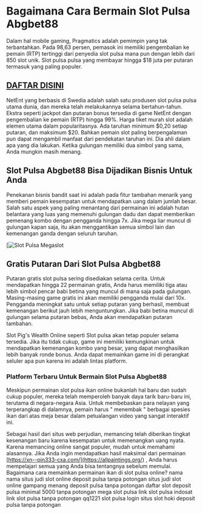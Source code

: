 # Bagaimana Cara Bermain Slot Pulsa Abgbet88

Dalam hal mobile gaming, Pragmatics adalah pemimpin yang tak terbantahkan. Pada 98,63 persen, pemasok ini memiliki pengembalian ke pemain (RTP) tertinggi dari penyedia slot pulsa mana pun dengan lebih dari 850 slot unik. Slot pulsa pulsa yang membayar hingga $18 juta per putaran termasuk yang paling populer.

## [DAFTAR DISINI](https://bit.ly/3yUF1Fc)

NetEnt yang berbasis di Swedia adalah salah satu produsen slot pulsa pulsa utama dunia, dan mereka telah melakukannya selama bertahun-tahun. Ekstra seperti jackpot dan putaran bonus tersedia di game NetEnt dengan pengembalian ke pemain (RTP) hingga 99%. Harga tiket murah slot adalah elemen utama dalam popularitasnya. Ada taruhan minimum $0,20 setiap putaran, dan maksimum $20. Bahkan pemain slot paling berpengalaman pun dapat mengambil manfaat dari pendekatan taruhan ini. Dia ahli dalam apa yang dia lakukan. Ketika gulungan memiliki dua simbol yang sama, Anda mungkin masih menang.

## Slot Pulsa Abgbet88 Bisa Dijadikan Bisnis Untuk Anda

Penekanan bisnis bandit saat ini adalah pada fitur tambahan menarik yang memberi pemain kesempatan untuk mendapatkan uang dalam jumlah besar. Salah satu aspek yang paling menantang dari permainan ini adalah hutan belantara yang luas yang memenuhi gulungan dadu dan dapat memberikan pemenang kombo dengan pengganda hingga 7x. Jika mega liar muncul di gulungan kapan saja, itu akan menggantikan semua simbol lain dan kemenangan ganda dengan seluruh taruhan.

[![Slot Pulsa Megaslot](https://blogger.googleusercontent.com/img/b/R29vZ2xl/AVvXsEgwFhxbCKrdSWxMYbYFzxB3ZtXpR5jTp8IxYftNlEg5KuL-atuCflsHLx3flRb2Jda9v5mPY7Lq3zoNOt93xMvFnCSBBW-aCCX9eB8NMAjyf_1gYWcyLWXG16eIeAsJDtAgSa1seJaqbgQKVAyTBkce4S5TBh9AUF4f_3ugkJJiQIVmyLagj448a0Dk/s320/all-slots-001.jpg)

## Gratis Putaran Dari Slot Pulsa Abgbet88

Putaran gratis slot pulsa sering disediakan selama cerita. Untuk mendapatkan hingga 22 permainan gratis, Anda harus memiliki tiga atau lebih simbol pencar babi betina yang muncul di mana saja pada gulungan. Masing-masing game gratis ini akan memiliki pengganda mulai dari 10x. Pengganda meningkat satu untuk setiap putaran yang berhasil, membuat kemenangan berikut jauh lebih menguntungkan. Jika babi betina muncul di gulungan selama putaran bebas, Anda akan mendapatkan putaran tambahan.

Slot Pig's Wealth Online seperti Slot pulsa akan tetap populer selama tersedia. Jika itu tidak cukup, game ini memiliki kemungkinan untuk mendapatkan kemenangan kombo yang besar, yang dapat menghasilkan lebih banyak ronde bonus. Anda dapat memainkan game ini di perangkat seluler apa pun karena ini adalah lintas platform. 

### Platform Terbaru Untuk Bermain Slot Pulsa Abgbet88

Meskipun permainan slot pulsa ikan online bukanlah hal baru dan sudah cukup populer, mereka telah memperoleh banyak daya tarik baru-baru ini, terutama di negara-negara Asia. Untuk membebaskan para nelayan yang terperangkap di dalamnya, pemain harus " menembak " berbagai spesies ikan dari atas meja besar dalam petualangan video yang sangat interaktif ini.

Sebagai hasil dari situs web perjudian, memancing telah diberikan tingkat kesenangan baru karena kesempatan untuk memenangkan uang nyata. Karena memancing online sangat populer, mudah untuk memahami alasannya. Jika Anda ingin mendapatkan hasil maksimal dari permainan [https://xn--pin333-cxa.com/](https://allpaintings.org/) , Anda harus mempelajari semua yang Anda bisa tentangnya sebelum memulai. Bagaimana cara memainkan permainan ikan di slot pulsa online?
nama nama situs judi slot online deposit pulsa tanpa potongan
situs judi slot online gampang menang deposit pulsa tanpa potongan
daftar slot deposit pulsa minimal 5000 tanpa potongan
mega slot pulsa
link slot pulsa indosat
link slot pulsa tanpa potongan
qq1221 slot pulsa login
situs slot hoki deposit pulsa tanpa potongan


